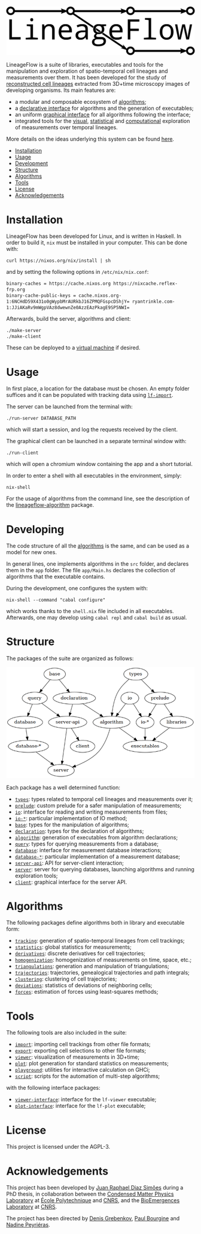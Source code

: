 ![](documentation/logo.png)

LineageFlow is a suite of libraries, executables and tools for the manipulation and exploration of spatio-temporal cell lineages and measurements over them.
It has been developed for the study of [reconstructed cell lineages](https://www.nature.com/articles/ncomms9674) extracted from 3D+time microscopy images of developing organisms.
Its main features are:

- a modular and composable ecosystem of [algorithms](algorithms);
- a [declarative interface](infrastructure/lineageflow-algorithm) for algorithms and the generation of executables;
- an uniform [graphical interface](tools/lineageflow-client) for all algorithms following the interface;
- integrated tools for the [visual](tools/lineageflow-viewer), [statistical](tools/lineageflow-plot) and [computational](tools/lineageflow-playground) exploration of measurements over temporal lineages.

More details on the ideas underlying this system can be found [here](https://pastel.archives-ouvertes.fr/tel-01689773).

- [Installation](#installation)
- [Usage](#usage)
- [Development](#development)
- [Structure](#structure)
- [Algorithms](#algorithms)
- [Tools](#tools)
- [License](#license)
- [Acknowledgements](#acknowledgements)

# Installation

LineageFlow has been developed for Linux, and is written in Haskell.
In order to build it, `nix` must be installed in your computer.
This can be done with:

```
curl https://nixos.org/nix/install | sh
```

and by setting the following options in `/etc/nix/nix.conf`:

```
binary-caches = https://cache.nixos.org https://nixcache.reflex-frp.org
binary-cache-public-keys = cache.nixos.org-1:6NCHdD59X431o0gWypbMrAURkbJ16ZPMQFGspcDShjY= ryantrinkle.com-1:JJiAKaRv9mWgpVAz8dwewnZe0AzzEAzPkagE9SP5NWI=
```

Afterwards, build the server, algorithms and client:

```
./make-server
./make-client
```

These can be deployed to a [virtual machine](virtual-machine) if desired.

# Usage

In first place, a location for the database must be chosen.
An empty folder suffices and it can be populated with tracking data using [`lf-import`](tools/lineageflow-import).

The server can be launched from the terminal with:

```
./run-server DATABASE_PATH
```

which will start a session, and log the requests received by the client.

The graphical client can be launched in a separate terminal window with:

```
./run-client
```

which will open a chromium window containing the app and a short tutorial.

In order to enter a shell with all executables in the environment, simply:

```
nix-shell
```

For the usage of algorithms from the command line, see the description of the [lineageflow-algorithm](infrastructure/lineageflow-algorithm) package.

# Developing

The code structure of all the [algorithms](algorithms) is the same, and can be used as a model for new ones.

In general lines, one implements algorithms in the `src` folder, and declares them in the `app` folder.
The file `app/Main.hs` declares the collection of algorithms that the executable contains.

During the development, one configures the system with:

```
nix-shell --command "cabal configure"
```

which works thanks to the `shell.nix` file included in all executables.
Afterwards, one may develop using `cabal repl` and `cabal build` as usual.

# Structure

The packages of the suite are organized as follows:

![](documentation/dependencies.png)

Each package has a well determined function:

- [`types`](infrastructure/lineageflow-types): types related to temporal cell lineages and measurements over it;
- [`prelude`](infrastructure/lineageflow-prelude): custom prelude for a safer manipulation of measurements;
- [`io`](infrastructure/lineageflow-io): interface for reading and writing measurements from files;
- [`io-*`](infrastructure/lineageflow-database-cbor): particular implementation of IO method;
- [`base`](infrastructure/lineageflow-base): types for the manipulation of algorithms;
- [`declaration`](infrastructure/lineageflow-declaration): types for the declaration of algorithms;
- [`algorithm`](infrastructure/lineageflow-algorithm): generation of executables from algorithm declarations;
- [`query`](infrastructure/lineageflow-query): types for querying measurements from a database;
- [`database`](infrastructure/lineageflow-database): interface for measurement database interactions;
- [`database-*`](infrastructure/lineageflow-database-sqlite): particular implementation of a measurement database;
- [`server-api`](tools/lineageflow-server-api): API for server-client interaction;
- [`server`](tools/lineageflow-server): server for querying databases, launching algorithms and running exploration tools;
- [`client`](tools/lineageflow-client): graphical interface for the server API.

# Algorithms

The following packages define algorithms both in library and executable form:

- [`tracking`](algorithms/lineageflow-tracking): generation of spatio-temporal lineages from cell trackings;
- [`statistics`](algorithms/lineageflow-statistics): global statistics for measurements;
- [`derivatives`](algorithms/lineageflow-derivatives): discrete derivatives for cell trajectories;
- [`homogenization`](algorithms/lineageflow-homogenization): homogenization of measurements on time, space, etc.;
- [`triangulations`](algorithms/lineageflow-triangulations): generation and manipulation of triangulations;
- [`trajectories`](algorithms/lineageflow-trajectories): trajectories, genealogical trajectories and path integrals;
- [`clustering`](algorithms/lineageflow-clustering): clustering of cell trajectories;
- [`deviations`](algorithms/lineageflow-deviations): statistics of deviations of neighboring cells;
- [`forces`](algorithms/lineageflow-forces): estimation of forces using least-squares methods;

# Tools

The following tools are also included in the suite:

- [`import`](tools/lineageflow-import): importing cell trackings from other file formats;
- [`export`](tools/lineageflow-export): exporting cell selections to other file formats;
- [`viewer`](tools/lineageflow-viewer): visualization of measurements in 3D+time;
- [`plot`](tools/lineageflow-plot): plot generation for standard statistics on measurements;
- [`playground`](tools/lineageflow-playground): utilities for interactive calculation on GHCi;
- [`script`](tools/lineageflow-script): scripts for the automation of multi-step algorithms;

with the following interface packages:

- [`viewer-interface`](tools/lineageflow-viewer-interface): interface for the `lf-viewer` executable;
- [`plot-interface`](tools/lineageflow-plot-interface): interface for the `lf-plot` executable;

# License

This project is licensed under the AGPL-3.

# Acknowledgements

This project has been developed by [Juan Raphael Diaz Simões](http://www.guaraqe.gq) during a PhD thesis, in collaboration between the [Condensed Matter Physics Laboratory](https://pmc.polytechnique.fr/) at [École Polytechnique](http://www.polytechnique.edu/) and [CNRS](http://www.dr4.cnrs.fr/), and the [BioEmergences Laboratory](http://bioemergences.eu/bioemergences/index.php) at [CNRS](http://www.dr4.cnrs.fr/).

The project has been directed by [Denis Grebenkov](https://pmc.polytechnique.fr/pagesperso/dg/), [Paul Bourgine](https://fr.linkedin.com/in/paul-bourgine-84a4383) and [Nadine Peyriéras](http://bioemergences.eu/bioemergences/people.php).
